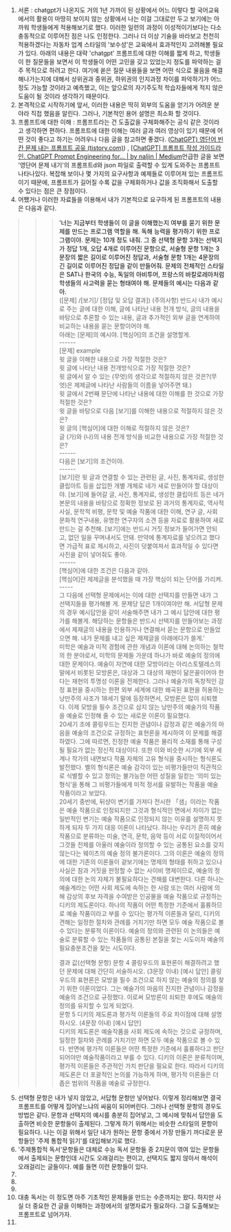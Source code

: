 1. 서론 : chatgpt가 나온지도 거의 1년 가까이 된 상황에서 어느 이렇다 할 국어교육에서의 활용이 마땅히 보이지 않는 상황에서 나는 이걸 그대로만 두고 보기에는 아까워 학생들에게 적용해보기로 했다. 이러한 일련의 과정이 이성적이기보다는 다소 충동적으로 이루어진 점은 나도 인정한다. 그러나 더 이상 기술을 바라보고 천천히 적용하겠다는 자동차 업계 스타일의 '보수성'은 교육에서 효과적인지 고려해볼 필요가 있다. 아래의 내용은 대략 'chatgpt' 프롬프트에 대한 이해를 짧게 하고, 학생들이 한 질문들을 보면서 이 학생들이 어떤 고민을 갖고 있었는지 정도를 파악하는 걸 주 목적으로 하려고 한다. 여기에 쏟은 질문 내용들을 보면 어떤 식으로 물음을 해결해나가는지에 대해서 상위권과 중위권, 하위권의 인지과정 차이를 파악하기가 어느 정도 가능할 것이라고 예측했고, 이는 앞으로의 자기주도적 학습자들에게 적지 않은 도움이 될 것이라 생각하기 때문이다.
2. 본격적으로 시작하기에 앞서, 이러한 내용은 딱히 외부의 도움을 얻기가 어려운 분야라 직접 했음을 알린다. 그러나, 기본적인 용어 설명은 최소화 할 것이다.
3. 프롬프트에 대한 이해 : 프롬프트라는 건 도출값을 구체화해주는 공식 같은 것이라고 생각하면 편하다. 프롬프트에 대한 이해는 여러 글과 여러 영상이 있기 때문에 어떤 것이 좋다고 하기는 어려우나 다음 글을 참고하면 좋겠다. ([ChatGPT) 영단어 빈칸 문제 내는 프롬프트 공유 (tistory.com)](https://data-newbie.tistory.com/939?category=1059405)) , [[ChatGPT] 프롬프트 작성 가이드라인. ChatGPT Prompt Engineering for… | by naljin | Medium](https://sujinnaljin.medium.com/chatgpt-%ED%94%84%EB%A1%AC%ED%94%84%ED%8A%B8-%EC%9E%91%EC%84%B1-%EA%B0%80%EC%9D%B4%EB%93%9C%EB%9D%BC%EC%9D%B8-c60f670750ed)언급한 글을 보면 '영단어 문제 내기'의 프롬프트d와 json 파일로 출력할 수 있게 도와주는 프롬프트 나타나있다. 복잡해 보이나 몇 가지의 요구사항과 예제들로 이루어져 있는 프롬프트 이기 때문에, 프롬프트가 길어질 수록 값을 구체화하거나 값을 조직화해서 도출할 수 있다는 점은 큰 장점이다.
4. 어쨌거나 이러한 자료들을 이용해서 내가 기본적으로 요구하게 된 프롬프트의 내용은 다음과 같다.
 >>> <span style="color:black"> '너는 지금부터 학생들이 이 글을 이해했는지 여부를 묻기 위한 문제를 만드는 프로그램 역할을 해. 독해 능력을 평가하기 위한 프로그램이야. 문제는 10개 정도 내줘. 그 중 선택형 문항 3개는 선택지가 정답 1개, 오답 4개로 이루어진 문항으로, 서술형 문항 1개는 3문장의 짧은 길이로 이루어진 정답과, 서술형 문항 1개는 4문장의 긴 길이로 이루어진 정답을 같이 만들어줘. 문제의 전체적인 스타일은 SAT나 한국의 수능, 독일의 아비투어, 프랑스의 바칼로레아처럼 학생들의 사고력을 묻는 형태여야 해. 문제들의 예시는 다음과 같아.<br></span>
 >>> ([문제] /[보기]/ [정답 및 오답 결과]) (주의사항) 반드시 내가 예시로 주는 글에 대한 이해, 글에 나타난 내용 전개 방식, 글의 내용을 바탕으로 추론할 수 있는 내용, 글과 추가적인 외부 글을 연계하여 비교하는 내용을 묻는 문항이어야 해.<br>
 >>> 아래는 [문제]의 예시야. [핵심어]의 조건을 설명할게.<br>
 >>> ------<br>
 >>> [문제] example<br>
 >>> 윗 글을 이해한 내용으로 가장 적절한 것은?<br>
 >>> 윗 글에 나타난 내용 전개방식으로 가장 적절한 것은?<br>
 >>> 윗 글에서 알 수 있는 (무엇)의 생각으로 적절하지 않은 것은?(무엇)은 제제글에 나타난 사람들의 이름을 넣어주면 돼.)<br>
 >>> 윗 글에서 2번째 문단에 나타난 내용에 대한 이해를 한 것으로 가장 적절한 것은?<br>
 >>> 윗 글을 바탕으로 다음 [보기]를 이해한 내용으로 적절하지 않은 것은?<br>
 >>> 윗 글의 [핵심어]에 대한 이해로 적절하지 않은 것은?<br>
 >>> 글 (가)와 (나)의 내용 전개 방식을 비교한 내용으로 가장 적절한 것은?<br>
 >>> ------<br>
 >>> 다음은 [보기]의 조건이야.<br>
 >>> ------<br>
 >>> [보기]란 윗 글과 연결할 수 있는 관련된 글, 사진, 통계자료, 생성한 클립아트 등을 삽입한 개별 개체로 네가 새로 만들어야 할 대상이야. [보기]에 들어갈 글, 사진, 통계자료, 생성한 클립아트 등은 네가 본문의 내용을 바탕으로 정확한 정보로 된 과거의 통계자료, 역사적 사실, 문학적 비평, 문학 및 예술 작품에 대한 이해, 연구 글, 사회 문화적 연구내용, 유명한 연구자의 소견 등을 자료로 활용하여 새로 만드는 걸 추천해. [보기]에는 반드시 거짓 정보가 들어가면 안되고, 없던 일을 꾸며내서도 안돼. 만약에 통계자료를 넣으려고 했다면 가급적 표로 제시하고, 사진이 덧붙여져서 효과적일 수 있다면 사진을 같이 넣어줘도 좋아.<br>
 >>> ------<br>
 >>> [핵심어]에 대한 조건은 다음과 같아.<br>
 >>> [핵심어]란 제제글을 분석했을 때 가장 핵심이 되는 단어를 가리켜.<br>
 >>> -----<br>
 >>>   그 다음에 선택형 문제에서는 이에 대한 선택지를 만들면 내가 그 선택지들을 평가해볼 게. 문제당 답은 1개이여야만 해. 서답형 문제의 경우 예시답안을 같이 서술해주면 내가 그 예시 답안에 대한 평가를 해볼게. 해당하는 문항들은 반드시 선택지를 만들어보는 과정에서 제재글의 내용을 인용하거나 연결해서 묻는 문항으로 만들었으면 해. 내가 문제를 내고 싶은 제제글을 아래에다가 쓸게.'<br>
 >>>   미학은 예술과 미적 경험에 관한 개념과 이론에 대해 논의하는 철학의 한 분야로서, 미학의 문제들 가운데 하나가 바로 예술의 정의에 대한 문제이다. 예술이 자연에 대한 모방이라는 아리스토텔레스의 말에서 비롯된 모방론은, 대상과 그 대상의 재현이 닮은꼴이어야 한다는 재현의 투명성 이론을 전제한다. 그러나 예술가의 독창적인 감정 표현을 중시하는 한편 외부 세계에 대한 왜곡된 표현을 허용하는 낭만주의 사조가 18세기 말에 등장하면서, 모방론은 많이 쇠퇴했다. 이제 모방을 필수 조건으로 삼지 않는 낭만주의 예술가의 작품을 예술로 인정해 줄 수 있는 새로운 이론이 필요했다.<br>
 >>>   20세기 초에 콜링우드는 진지한 관념이나 감정과 같은 예술가의 마음을 예술의 조건으로 규정하는 표현론을 제시하여 이 문제를 해결하였다. 그에 따르면, 진정한 예술 작품은 물리적 소재를 통해 구성될 필요가 없는 정신적 대상이다. 또한 이와 비슷한 시기에 외부 세계나 작가의 내면보다 작품 자체의 고유 형식을 중시하는 형식론도 발전했다. 벨의 형식론은 예술 감각이 있는 비평가들만이 직관적으로 식별할 수 있고 정의는 불가능한 어떤 성질을 일컫는 ‘의미 있는 형식’을 통해 그 비평가들에게 미적 정서를 유발하는 작품을 예술 작품이라고 보았다.<br>
 >>>   20세기 중반에, 뒤샹이 변기를 가져다 전시한 「샘」이라는 작품은 예술 작품으로 인정되지만 그것과 형식적인 면에서 차이가 없는 일반적인 변기는 예술 작품으로 인정되지 않는 이유를 설명하지 못하게 되자 두 가지 대응 이론이 나타났다. 하나는 우리가 흔히 예술 작품으로 분류하는 미술, 연극, 문학, 음악 등이 서로 이질적이어서 그것들 전체를 아울러 예술이라 정의할 수 있는 공통된 요소를 갖지 않는다는 웨이츠의 예술 정의 불가론이다. 그의 이론은 예술의 정의에 대한 기존의 이론들이 겉보기에는 명제의 형태를 취하고 있으나 사실은 참과 거짓을 판정할 수 없는 사이비 명제이므로, 예술의 정의에 대한 논의 자체가 불필요하다는 견해를 대변한다. 다른 하나는 예술계라는 어떤 사회 제도에 속하는 한 사람 또는 여러 사람에 의해 감상의 후보 자격을 수여받은 인공물을 예술 작품으로 규정하는 디키의 제도론이다. 하나의 작품이 어떤 특정한 기준에서 훌륭하므로 예술 작품이라고 부를 수 있다는 평가적 이론들과 달리, 디키의 견해는 일정한 절차와 관례를 거치기만 하면 모두 예술 작품으로 볼 수 있다는 분류적 이론이다. 예술의 정의와 관련된 이 논의들은 예술로 분류할 수 있는 작품들의 공통된 본질을 찾는 시도이자 예술의 필요충분조건을 찾는 시도이다.</span>
 >>>   
 >>>결과 값(선택형 문항)
 >>문항 4
 >>>콜링우드의 표현론이 해결하려고 했던 문제에 대해 간단히 서술하시오. (3문장 이내)
 >>> [예시 답안] 
    콜링우드의 표현론은 모방을 필수 조건으로 하지 않는 예술의 정의를 찾기 위한 이론이었다. 그는 예술가의 마음의 진지한 관념이나 감정을 예술의 조건으로 규정했다. 이로써 모방론이 쇠퇴한 후에도 예술의 정의를 유지할 수 있게 되었다.<br>
 >> 문항 5
 >>>디키의 제도론과 평가적 이론들의 주요 차이점에 대해 설명하시오. (4문장 이내)
 >>> [예시 답안]  
    디키의 제도론은 예술작품을 사회 제도에 속하는 것으로 규정하며, 일정한 절차와 관례를 거치기만 하면 모두 예술 작품으로 볼 수 있다. 반면에 평가적 이론들은 어떤 특정한 기준에서 훌륭하다고 판단되어야만 예술작품이라고 부를 수 있다. 디키의 이론은 분류적이며, 평가적 이론들은 주관적인 가치 판단을 필요로 한다. 따라서 디키의 제도론은 더 포괄적인 논의를 가능하게 하며, 평가적 이론들은 더 좁은 범위의 작품을 예술로 규정한다.

5. 선택형 문항은 내가 넣지 않았고, 서답형 문항만 넣어놨다. 이렇게 정리해보면 결국 프롬프트를 어떻게 집어넣느냐의 싸움이 되어버린다. 그러나 선택형 문항의 경우도 방법은 같다. 문항과 선택지의 예시를 충분히 집어넣고, 그 예시에 맞춰서 답안을 도출하면 비슷한 문항들이 출제된다. 그렇게 하기 위해서는 비슷한 스타일의 문항이 필요하다. 나는 이걸 위해서 일단 내가 원하는 문항 중에서 가장 만들기 까다로운 문항들인 '주제 통합적 읽기'를 대입해보기로 했다. 
6. '주제통합적 독서'문항들은 대체로 수능 독서 문항들 중 2지문이 엮여 있는 문항들에서 출제되는 문항인데 시간도 오래걸리는 편이고, 선택지도 짧지 않아서 해석이 오래걸리는 글들이다. 예를 들면 이런 문항들이 있다.
7. 
8. 
9. 
10. 대충 독서는 이 정도면 아주 기초적인 문제들을 만드는 수준까지는 왔다. 하지만 사실 더 중요한 건 글을 이해하는 과정에서의 설명자료가 필요하다. 그걸 도출해보는 프롬프트로 넘어가자.
11. 
